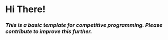 # Hi There!

### *This is a basic template for competitive programming. Please contribute to improve this further.*